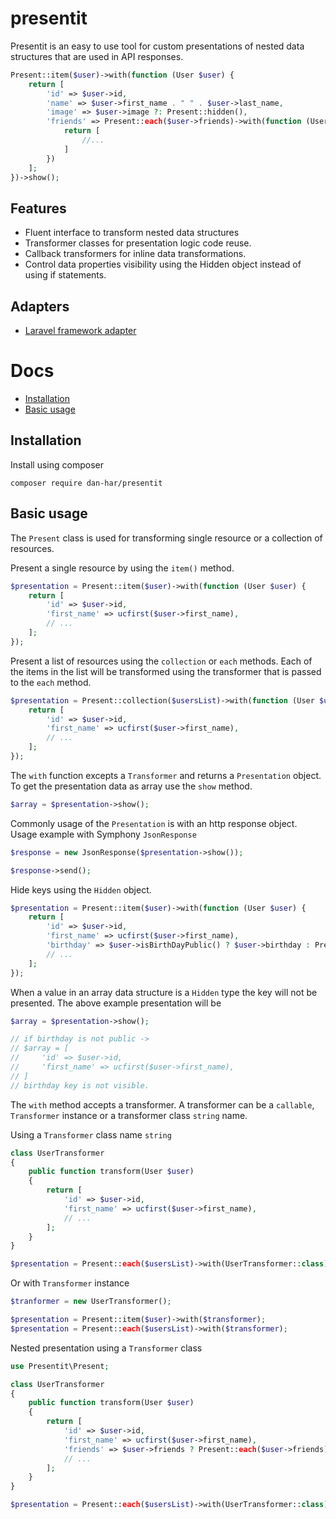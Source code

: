 # presentit

Presentit is an easy to use tool for custom presentations of nested data structures that are used in API responses.

```php
Present::item($user)->with(function (User $user) {
    return [
        'id' => $user->id,
        'name' => $user->first_name . " " . $user->last_name,
        'image' => $user->image ?: Present::hidden(),
        'friends' => Present::each($user->friends)->with(function (User $friend) {
            return [
                //...
            ]
        })
    ];
})->show();
```
## Features

+ Fluent interface to transform nested data structures
+ Transformer classes for presentation logic code reuse.
+ Callback transformers for inline data transformations. 
+ Control data properties visibility using the Hidden object instead of using if statements.

## Adapters

+ [Laravel framework adapter](https://github.com/dan-har/presentit-laravel)

# Docs
+ [Installation](#installation)
+ [Basic usage](#basic-usage)

## Installation

Install using composer

```
composer require dan-har/presentit
```

## Basic usage
 
The ```Present``` class is used for transforming single resource or a collection of resources.

Present a single resource by using the ```item()``` method. 

```php
$presentation = Present::item($user)->with(function (User $user) {
    return [
        'id' => $user->id,
        'first_name' => ucfirst($user->first_name),
        // ...
    ];
});
```

Present a list of resources using the ```collection``` or ```each``` methods.
Each of the items in the list will be transformed using the transformer that is passed to the ```each``` method.
```php
$presentation = Present::collection($usersList)->with(function (User $user) {
    return [
        'id' => $user->id,
        'first_name' => ucfirst($user->first_name),
        // ...
    ];
});
``` 

The ```with``` function excepts a ```Transformer``` and returns a ```Presentation``` object. To get the presentation data as array use the ```show``` method.

```php
$array = $presentation->show();
```

Commonly usage of the ```Presentation``` is with an http response object. Usage example with Symphony ```JsonResponse```
```php
$response = new JsonResponse($presentation->show());

$response->send();
```

Hide keys using the ```Hidden``` object.

```php
$presentation = Present::item($user)->with(function (User $user) {
    return [
        'id' => $user->id,
        'first_name' => ucfirst($user->first_name),
        'birthday' => $user->isBirthDayPublic() ? $user->birthday : Present::hidden() // or use Hidden::key()
        // ...
    ];
});
```
When a value in an array data structure is a ```Hidden``` type the key will not be presented. The above example presentation will be

```php
$array = $presentation->show();

// if birthday is not public ->
// $array = [
//     'id' => $user->id,
//     'first_name' => ucfirst($user->first_name),
// ]
// birthday key is not visible.

```

 
The ```with``` method accepts a transformer. A transformer can be a ```callable```, ```Transformer``` instance or a transformer class ```string``` name.

Using a ```Transformer``` class name ```string```
```php
class UserTransformer 
{
    public function transform(User $user) 
    {
        return [
            'id' => $user->id,
            'first_name' => ucfirst($user->first_name),
            // ...
        ];
    } 
}

$presentation = Present::each($usersList)->with(UserTransformer::class);
```

Or with ```Transformer``` instance

```php
$tranformer = new UserTransformer();

$presentation = Present::item($user)->with($transformer);
$presentation = Present::each($usersList)->with($transformer);
```

Nested presentation using a ```Transformer``` class

```php
use Presentit\Present;

class UserTransformer 
{
    public function transform(User $user) 
    {
        return [
            'id' => $user->id,
            'first_name' => ucfirst($user->first_name),
            'friends' => $user->friends ? Present::each($user->friends)->with(UserTransformer::class) : [],
            // ...
        ];
    } 
}

$presentation = Present::each($usersList)->with(UserTransformer::class);
```